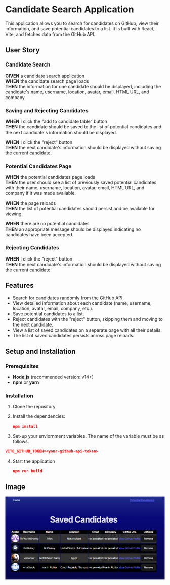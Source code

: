 # Candidate Search Application

This application allows you to search for candidates on GitHub, view their information, and save potential candidates to a list. It is built with React, Vite, and fetches data from the GitHub API.

## User Story

### Candidate Search

**GIVEN** a candidate search application  
**WHEN** the candidate search page loads  
**THEN** the information for one candidate should be displayed, including the candidate's name, username, location, avatar, email, HTML URL, and company.

### Saving and Rejecting Candidates

**WHEN** I click the "add to candidate table" button  
**THEN** the candidate should be saved to the list of potential candidates and the next candidate's information should be displayed.  

**WHEN** I click the "reject" button  
**THEN** the next candidate's information should be displayed without saving the current candidate.

### Potential Candidates Page

**WHEN** the potential candidates page loads  
**THEN** the user should see a list of previously saved potential candidates with their name, username, location, avatar, email, HTML URL, and company if it was made available.  

**WHEN** the page reloads  
**THEN** the list of potential candidates should persist and be available for viewing.

**WHEN** there are no potential candidates  
**THEN** an appropriate message should be displayed indicating no candidates have been accepted.

### Rejecting Candidates

**WHEN** I click the "reject" button  
**THEN** the next candidate's information should be displayed without saving the current candidate.

## Features

- Search for candidates randomly from the GitHub API.
- View detailed information about each candidate (name, username, location, avatar, email, company, etc.).
- Save potential candidates to a list.
- Reject candidates with the "reject" button, skipping them and moving to the next candidate.
- View a list of saved candidates on a separate page with all their details.
- The list of saved candidates persists across page reloads.

## Setup and Installation

### Prerequisites

- **Node.js** (recommended version: v14+)
- **npm** or **yarn**

### Installation

1. Clone the repository

2. Install the dependencies:
   ```json
   npm install
   ```

3. Set-up your enviornment variables.
   The name of the variable must be as follows.
```json
VITE_GITHUB_TOKEN=<your-github-api-token>
```

4. Start the application
   ```json
   npm run build
   ```

## Image
![screenshotlistdemo](./public/Screenshot%202025-01-28%20220226.png)


